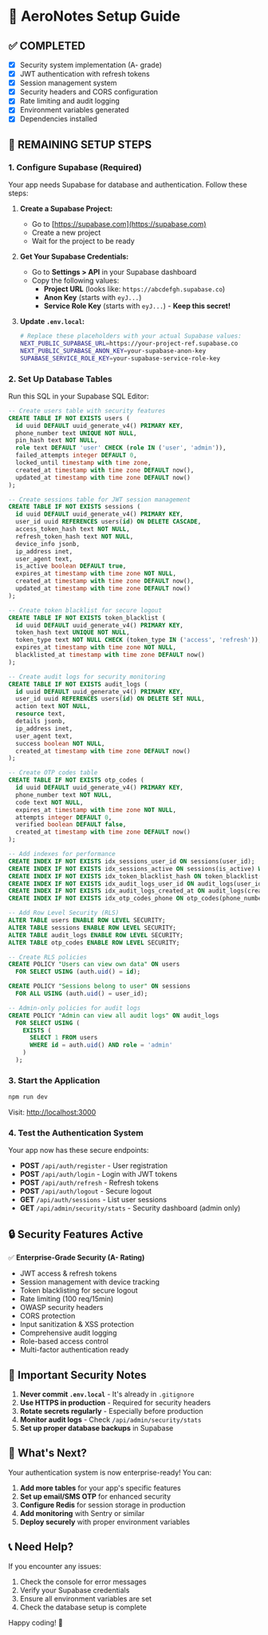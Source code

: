  # 🚀 AeroNotes Setup Guide

## ✅ **COMPLETED**
- [x] Security system implementation (A- grade)
- [x] JWT authentication with refresh tokens
- [x] Session management system
- [x] Security headers and CORS configuration
- [x] Rate limiting and audit logging
- [x] Environment variables generated
- [x] Dependencies installed

## 🔧 **REMAINING SETUP STEPS**

### 1. **Configure Supabase (Required)**

Your app needs Supabase for database and authentication. Follow these steps:

1. **Create a Supabase Project:**
   - Go to [https://supabase.com](https://supabase.com)
   - Create a new project
   - Wait for the project to be ready

2. **Get Your Supabase Credentials:**
   - Go to **Settings > API** in your Supabase dashboard
   - Copy the following values:
     - **Project URL** (looks like: `https://abcdefgh.supabase.co`)
     - **Anon Key** (starts with `eyJ...`)
     - **Service Role Key** (starts with `eyJ...`) - **Keep this secret!**

3. **Update `.env.local`:**
   ```bash
   # Replace these placeholders with your actual Supabase values:
   NEXT_PUBLIC_SUPABASE_URL=https://your-project-ref.supabase.co
   NEXT_PUBLIC_SUPABASE_ANON_KEY=your-supabase-anon-key
   SUPABASE_SERVICE_ROLE_KEY=your-supabase-service-role-key
   ```

### 2. **Set Up Database Tables**

Run this SQL in your Supabase SQL Editor:

```sql
-- Create users table with security features
CREATE TABLE IF NOT EXISTS users (
  id uuid DEFAULT uuid_generate_v4() PRIMARY KEY,
  phone_number text UNIQUE NOT NULL,
  pin_hash text NOT NULL,
  role text DEFAULT 'user' CHECK (role IN ('user', 'admin')),
  failed_attempts integer DEFAULT 0,
  locked_until timestamp with time zone,
  created_at timestamp with time zone DEFAULT now(),
  updated_at timestamp with time zone DEFAULT now()
);

-- Create sessions table for JWT session management
CREATE TABLE IF NOT EXISTS sessions (
  id uuid DEFAULT uuid_generate_v4() PRIMARY KEY,
  user_id uuid REFERENCES users(id) ON DELETE CASCADE,
  access_token_hash text NOT NULL,
  refresh_token_hash text NOT NULL,
  device_info jsonb,
  ip_address inet,
  user_agent text,
  is_active boolean DEFAULT true,
  expires_at timestamp with time zone NOT NULL,
  created_at timestamp with time zone DEFAULT now(),
  updated_at timestamp with time zone DEFAULT now()
);

-- Create token blacklist for secure logout
CREATE TABLE IF NOT EXISTS token_blacklist (
  id uuid DEFAULT uuid_generate_v4() PRIMARY KEY,
  token_hash text UNIQUE NOT NULL,
  token_type text NOT NULL CHECK (token_type IN ('access', 'refresh')),
  expires_at timestamp with time zone NOT NULL,
  blacklisted_at timestamp with time zone DEFAULT now()
);

-- Create audit logs for security monitoring
CREATE TABLE IF NOT EXISTS audit_logs (
  id uuid DEFAULT uuid_generate_v4() PRIMARY KEY,
  user_id uuid REFERENCES users(id) ON DELETE SET NULL,
  action text NOT NULL,
  resource text,
  details jsonb,
  ip_address inet,
  user_agent text,
  success boolean NOT NULL,
  created_at timestamp with time zone DEFAULT now()
);

-- Create OTP codes table
CREATE TABLE IF NOT EXISTS otp_codes (
  id uuid DEFAULT uuid_generate_v4() PRIMARY KEY,
  phone_number text NOT NULL,
  code text NOT NULL,
  expires_at timestamp with time zone NOT NULL,
  attempts integer DEFAULT 0,
  verified boolean DEFAULT false,
  created_at timestamp with time zone DEFAULT now()
);

-- Add indexes for performance
CREATE INDEX IF NOT EXISTS idx_sessions_user_id ON sessions(user_id);
CREATE INDEX IF NOT EXISTS idx_sessions_active ON sessions(is_active) WHERE is_active = true;
CREATE INDEX IF NOT EXISTS idx_token_blacklist_hash ON token_blacklist(token_hash);
CREATE INDEX IF NOT EXISTS idx_audit_logs_user_id ON audit_logs(user_id);
CREATE INDEX IF NOT EXISTS idx_audit_logs_created_at ON audit_logs(created_at);
CREATE INDEX IF NOT EXISTS idx_otp_codes_phone ON otp_codes(phone_number);

-- Add Row Level Security (RLS)
ALTER TABLE users ENABLE ROW LEVEL SECURITY;
ALTER TABLE sessions ENABLE ROW LEVEL SECURITY;
ALTER TABLE audit_logs ENABLE ROW LEVEL SECURITY;
ALTER TABLE otp_codes ENABLE ROW LEVEL SECURITY;

-- Create RLS policies
CREATE POLICY "Users can view own data" ON users
  FOR SELECT USING (auth.uid() = id);

CREATE POLICY "Sessions belong to user" ON sessions
  FOR ALL USING (auth.uid() = user_id);

-- Admin-only policies for audit logs
CREATE POLICY "Admin can view all audit logs" ON audit_logs
  FOR SELECT USING (
    EXISTS (
      SELECT 1 FROM users 
      WHERE id = auth.uid() AND role = 'admin'
    )
  );
```

### 3. **Start the Application**

```bash
npm run dev
```

Visit: [http://localhost:3000](http://localhost:3000)

### 4. **Test the Authentication System**

Your app now has these secure endpoints:

- **POST** `/api/auth/register` - User registration
- **POST** `/api/auth/login` - Login with JWT tokens
- **POST** `/api/auth/refresh` - Refresh tokens  
- **POST** `/api/auth/logout` - Secure logout
- **GET** `/api/auth/sessions` - List user sessions
- **GET** `/api/admin/security/stats` - Security dashboard (admin only)

## 🔒 **Security Features Active**

✅ **Enterprise-Grade Security (A- Rating)**
- JWT access & refresh tokens
- Session management with device tracking
- Token blacklisting for secure logout
- Rate limiting (100 req/15min)
- OWASP security headers
- CORS protection
- Input sanitization & XSS protection
- Comprehensive audit logging
- Role-based access control
- Multi-factor authentication ready

## 🚨 **Important Security Notes**

1. **Never commit `.env.local`** - It's already in `.gitignore`
2. **Use HTTPS in production** - Required for security headers
3. **Rotate secrets regularly** - Especially before production
4. **Monitor audit logs** - Check `/api/admin/security/stats`
5. **Set up proper database backups** in Supabase

## 🎯 **What's Next?**

Your authentication system is now enterprise-ready! You can:

1. **Add more tables** for your app's specific features
2. **Set up email/SMS OTP** for enhanced security
3. **Configure Redis** for session storage in production
4. **Add monitoring** with Sentry or similar
5. **Deploy securely** with proper environment variables

## 📞 **Need Help?**

If you encounter any issues:
1. Check the console for error messages
2. Verify your Supabase credentials
3. Ensure all environment variables are set
4. Check the database setup is complete

Happy coding! 🚀